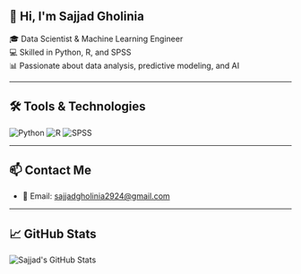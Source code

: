 ## 👋 Hi, I'm Sajjad Gholinia

🎓 Data Scientist & Machine Learning Engineer  
💻 Skilled in Python, R, and SPSS  
📊 Passionate about data analysis, predictive modeling, and AI  

---

## 🛠️ Tools & Technologies

![Python](https://img.shields.io/badge/-Python-3776AB?logo=python&logoColor=white)
![R](https://img.shields.io/badge/-R-276DC3?logo=r&logoColor=white)
![SPSS](https://img.shields.io/badge/-SPSS-blue)

---

## 📫 Contact Me

- 📧 Email: sajjadgholinia2924@gmail.com

---

## 📈 GitHub Stats

![Sajjad's GitHub Stats](https://github-readme-stats.vercel.app/api?username=Sajjad-Gholinia&show_icons=true&theme=tokyonight)
